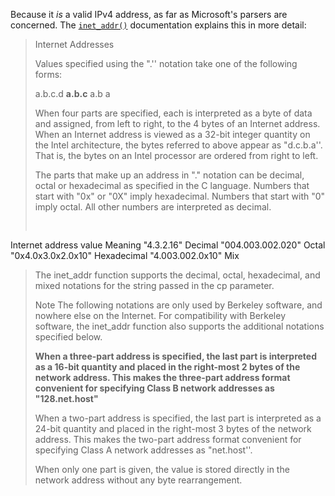 Because it *is* a valid IPv4 address, as far as Microsoft's parsers are concerned.  The [`inet_addr()`](https://msdn.microsoft.com/en-us/library/windows/desktop/ms738563.aspx) documentation explains this in more detail:

> Internet Addresses
>
> Values specified using the ".'' notation take one of the following forms:
>
> a.b.c.d **a.b.c** a.b a
>
> When four parts are specified, each is interpreted as a byte of data and assigned, from left to right, to the 4 bytes of an Internet address. When an Internet address is viewed as a 32-bit integer quantity on the Intel architecture, the bytes referred to above appear as "d.c.b.a''. That is, the bytes on an Intel processor are ordered from right to left.
>
> The parts that make up an address in "." notation can be decimal, octal or hexadecimal as specified in the C language. Numbers that start with "0x" or "0X" imply hexadecimal. Numbers that start with "0" imply octal. All other numbers are interpreted as decimal.
>
> <pre>
Internet address value   Meaning
"4.3.2.16"               Decimal 
"004.003.002.020"        Octal 
"0x4.0x3.0x2.0x10"       Hexadecimal 
"4.003.002.0x10"         Mix 
</pre>
>
> The inet_addr function supports the decimal, octal, hexadecimal, and mixed notations for the string passed in the cp parameter.
> 
> Note  The following notations are only used by Berkeley software, and nowhere else on the Internet. For compatibility with Berkeley software, the inet_addr function also supports the additional notations specified below.
>
> **When a three-part address is specified, the last part is interpreted as a 16-bit quantity and placed in the right-most 2 bytes of the network address. This makes the three-part address format convenient for specifying Class B network addresses as "128.net.host"**
>
> When a two-part address is specified, the last part is interpreted as a 24-bit quantity and placed in the right-most 3 bytes of the network address. This makes the two-part address format convenient for specifying Class A network addresses as "net.host''.
>
> When only one part is given, the value is stored directly in the network address without any byte rearrangement.
